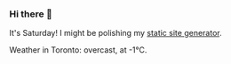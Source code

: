 ### Hi there :wave:

It's Saturday! I might be polishing my [static site generator](https://github.com/bewuethr/pandoc-bash-blog).

Weather in Toronto: overcast, at -1°C.
